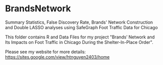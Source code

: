 # BrandsNetwork
Summary Statistics, False Discovery Rate, Brands' Network Construction and Double LASSO analyses using SafeGraph Foot Traffic Data for Chicago 

This folder contains R and Data Files for my project "Brands’ Network and Its Impacts on Foot Traffic in Chicago During the Shelter-In-Place Order". 

Please see my website for more details: 
https://sites.google.com/view/htnguyen2403/home
